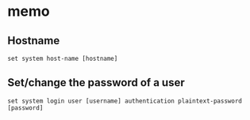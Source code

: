 # memo
## Hostname
```
set system host-name [hostname]
```
## Set/change the password of a user
```
set system login user [username] authentication plaintext-password [password]
```
